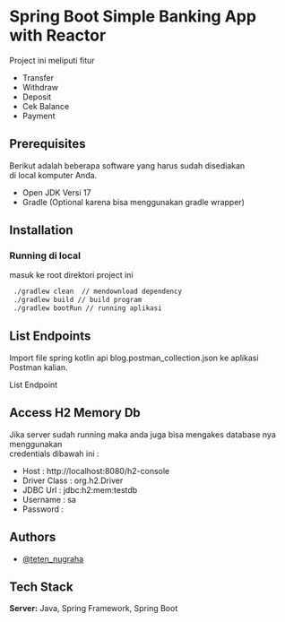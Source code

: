
# Spring Boot Simple Banking App with Reactor

Project ini meliputi fitur

- Transfer
- Withdraw
- Deposit
- Cek Balance
- Payment



## Prerequisites

Berikut adalah beberapa software yang harus sudah disediakan  
di local komputer Anda.

- Open JDK Versi 17
- Gradle  (Optional karena bisa menggunakan gradle wrapper)


## Installation

### Running di local

masuk ke root direktori project ini

```bash  
 ./gradlew clean  // mendownload dependency
 ./gradlew build // build program
 ./gradlew bootRun // running aplikasi  
```  


## List Endpoints

Import file spring kotlin api blog.postman_collection.json ke aplikasi Postman kalian.

List Endpoint

## Access H2 Memory Db

Jika server sudah running maka anda juga bisa mengakes database nya menggunakan  
credentials dibawah ini :

- Host : http://localhost:8080/h2-console
- Driver Class : org.h2.Driver
- JDBC Url : jdbc:h2:mem:testdb
- Username : sa
- Password :

## Authors

- [@teten_nugraha](https://twitter.com/backendherodev)


## Tech Stack

**Server:** Java, Spring Framework, Spring Boot